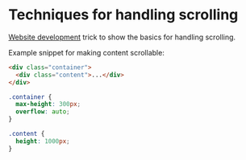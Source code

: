 # Techniques for handling scrolling

[Website development](../657) trick to show the basics for handling scrolling.

Example snippet for making content scrollable:

```html
<div class="container">
  <div class="content">...</div>
</div>
```

```css
.container {
  max-height: 300px;
  overflow: auto;
}

.content {
  height: 1000px;
}
```
